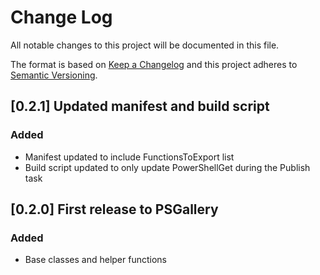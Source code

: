 # Change Log

All notable changes to this project will be documented in this file.

The format is based on [Keep a Changelog](http://keepachangelog.com/)
and this project adheres to [Semantic Versioning](http://semver.org/).

## [0.2.1] Updated manifest and build script

### Added

- Manifest updated to include FunctionsToExport list
- Build script updated to only update PowerShellGet during the Publish task

## [0.2.0] First release to PSGallery

### Added

- Base classes and helper functions
